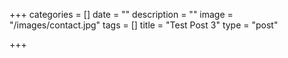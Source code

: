 +++
categories = []
date = ""
description = ""
image = "/images/contact.jpg"
tags = []
title = "Test Post 3"
type = "post"

+++
